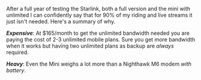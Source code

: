 After a full year of testing the Starlink, both a full version and the mini with unlimited I can confidently say that for 90% of my riding and live streams it just isn't needed. Here's a summary of why.

***Expensive***:  At $165/month to get the unlimited bandwidth needed you are paying the cost of 2-3 unlimited mobile plans. Sure you get more bandwidth when it works but having two unlimited plans as backup are _always_ required.

***Heavy***: Even the Mini weighs a lot more than a Nighthawk M6 modem *with battery*.